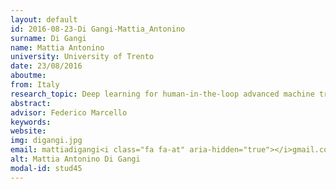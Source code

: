 ```yaml
---
layout: default 
id: 2016-08-23-Di Gangi-Mattia_Antonino
surname: Di Gangi
name: Mattia Antonino
university: University of Trento
date: 23/08/2016
aboutme: 
from: Italy
research_topic: Deep learning for human-in-the-loop advanced machine translation
abstract: 
advisor: Federico Marcello
keywords: 
website: 
img: digangi.jpg
email: mattiadigangi<i class="fa fa-at" aria-hidden="true"></i>gmail.com
alt: Mattia Antonino Di Gangi
modal-id: stud45
---
```

